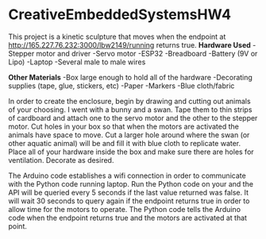 # CreativeEmbeddedSystemsHW4

This project is a kinetic sculpture that moves when the endpoint at http://165.227.76.232:3000/lbw2149/running returns true. 
**Hardware Used**
-Stepper motor and driver
-Servo motor 
-ESP32
-Breadboard
-Battery (9V or Lipo)
-Laptop
-Several male to male wires

**Other Materials**
-Box large enough to hold all of the hardware
-Decorating supplies (tape, glue, stickers, etc)
-Paper
-Markers
-Blue cloth/fabric

In order to create the enclosure, begin by drawing and cutting out animals of your choosing. I went with a bunny and a swan. Tape them to thin strips of cardboard and attach one to the servo motor and the other to the stepper motor. Cut holes in your box so that when the motors are activated the animals have space to move. Cut a larger hole around where the swan (or other aquatic animal) will be and fill it with blue cloth to replicate water. Place all of your hardware inside the box and make sure there are holes for ventilation. Decorate as desired. 

The Arduino code establishes a wifi connection in order to communicate with the Python code running laptop. Run the Python code on your and the API will be queried every 5 seconds if the last value returned was false. It will wait 30 seconds to query again if the endpoint returns true in order to allow time for the motors to operate. The Python code tells the Arduino code when the endpoint returns true and the motors are activated at that point.
